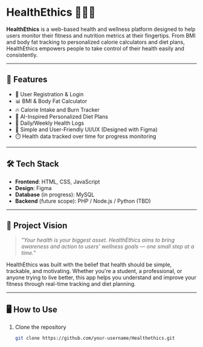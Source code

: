 # HealthEthics 🧘‍♂️💪

**HealthEthics** is a web-based health and wellness platform designed to help users monitor their fitness and nutrition metrics at their fingertips. From BMI and body fat tracking to personalized calorie calculators and diet plans, HealthEthics empowers people to take control of their health easily and consistently.

---

## 🌟 Features

- 🔐 User Registration & Login
- 📊 BMI & Body Fat Calculator
- 🔥 Calorie Intake and Burn Tracker
- 🥗 AI-Inspired Personalized Diet Plans
- 📆 Daily/Weekly Health Logs
- 🧾 Simple and User-Friendly UI/UX (Designed with Figma)
- ⏱️ Health data tracked over time for progress monitoring

---

## 🛠️ Tech Stack

- **Frontend**: HTML, CSS, JavaScript  
- **Design**: Figma  
- **Database** (in progress): MySQL  
- **Backend** (future scope): PHP / Node.js / Python (TBD)

---

## 🚀 Project Vision

> *"Your health is your biggest asset. HealthEthics aims to bring awareness and action to users' wellness goals — one small step at a time."*

HealthEthics was built with the belief that health should be simple, trackable, and motivating. Whether you're a student, a professional, or anyone trying to live better, this app helps you understand and improve your fitness through real-time tracking and diet planning.

---

## 🖥️ How to Use

1. Clone the repository  
   ```bash
   git clone https://github.com/your-username/Healthethics.git

